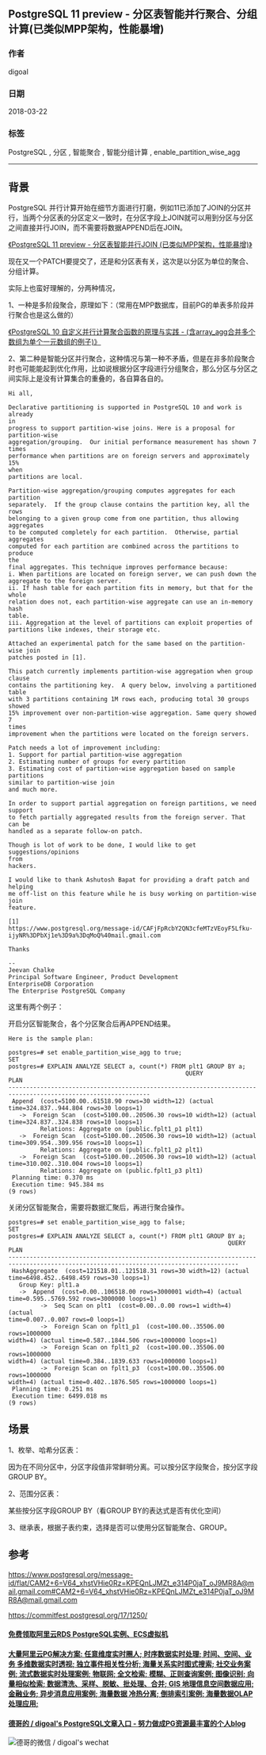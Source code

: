 ## PostgreSQL 11 preview - 分区表智能并行聚合、分组计算(已类似MPP架构，性能暴增)  
    
### 作者    
digoal    
    
### 日期    
2018-03-22    
    
### 标签    
PostgreSQL , 分区 , 智能聚合 , 智能分组计算 , enable_partition_wise_agg     
    
----    
    
## 背景    
PostgreSQL 并行计算开始在细节方面进行打磨，例如11已添加了JOIN的分区并行，当两个分区表的分区定义一致时，在分区字段上JOIN就可以用到分区与分区之间直接并行JOIN，而不需要将数据APPEND后在JOIN。  
    
[《PostgreSQL 11 preview - 分区表智能并行JOIN (已类似MPP架构，性能暴增)》](../201802/20180202_02.md)    
  
现在又一个PATCH要提交了，还是和分区表有关，这次是以分区为单位的聚合、分组计算。  
  
实际上也蛮好理解的，分两种情况，  
  
1、一种是多阶段聚合，原理如下：（常用在MPP数据库，目前PG的单表多阶段并行聚合也是这么做的）  
  
[《PostgreSQL 10 自定义并行计算聚合函数的原理与实践 - (含array_agg合并多个数组为单个一元数组的例子)》](../201801/20180119_04.md)    
  
2、第二种是智能分区并行聚合，这种情况与第一种不矛盾，但是在非多阶段聚合时也可能能起到优化作用，比如说根据分区字段进行分组聚合，那么分区与分区之间实际上是没有计算集合的重叠的，各自算各自的。  
  
```  
Hi all,  
  
Declarative partitioning is supported in PostgreSQL 10 and work is already  
in  
progress to support partition-wise joins. Here is a proposal for  
partition-wise  
aggregation/grouping.  Our initial performance measurement has shown 7 times  
performance when partitions are on foreign servers and approximately 15%  
when  
partitions are local.  
  
Partition-wise aggregation/grouping computes aggregates for each partition  
separately.  If the group clause contains the partition key, all the rows  
belonging to a given group come from one partition, thus allowing aggregates  
to be computed completely for each partition.  Otherwise, partial aggregates  
computed for each partition are combined across the partitions to produce  
the  
final aggregates. This technique improves performance because:  
i. When partitions are located on foreign server, we can push down the  
aggregate to the foreign server.  
ii. If hash table for each partition fits in memory, but that for the whole  
relation does not, each partition-wise aggregate can use an in-memory hash  
table.  
iii. Aggregation at the level of partitions can exploit properties of  
partitions like indexes, their storage etc.  
  
Attached an experimental patch for the same based on the partition-wise join  
patches posted in [1].  
  
This patch currently implements partition-wise aggregation when group clause  
contains the partitioning key.  A query below, involving a partitioned table  
with 3 partitions containing 1M rows each, producing total 30 groups showed  
15% improvement over non-partition-wise aggregation. Same query showed 7  
times  
improvement when the partitions were located on the foreign servers.  
```  
  
  
  
```  
Patch needs a lot of improvement including:  
1. Support for partial partition-wise aggregation  
2. Estimating number of groups for every partition  
3. Estimating cost of partition-wise aggregation based on sample partitions  
similar to partition-wise join  
and much more.  
  
In order to support partial aggregation on foreign partitions, we need  
support  
to fetch partially aggregated results from the foreign server. That can be  
handled as a separate follow-on patch.  
  
Though is lot of work to be done, I would like to get suggestions/opinions  
from  
hackers.  
  
I would like to thank Ashutosh Bapat for providing a draft patch and helping  
me off-list on this feature while he is busy working on partition-wise join  
feature.  
  
[1]  
https://www.postgresql.org/message-id/CAFjFpRcbY2QN3cfeMTzVEoyF5Lfku-ijyNR%3DPbXj1e%3D9a%3DqMoQ%40mail.gmail.com  
  
Thanks  
  
--   
Jeevan Chalke  
Principal Software Engineer, Product Development  
EnterpriseDB Corporation  
The Enterprise PostgreSQL Company  
```  
  
  
这里有两个例子：  
  
开启分区智能聚合，各个分区聚合后再APPEND结果。  
  
```  
Here is the sample plan:  
  
postgres=# set enable_partition_wise_agg to true;  
SET  
postgres=# EXPLAIN ANALYZE SELECT a, count(*) FROM plt1 GROUP BY a;  
                                                  QUERY  
PLAN  
--------------------------------------------------------------------------------------------------------------  
 Append  (cost=5100.00..61518.90 rows=30 width=12) (actual  
time=324.837..944.804 rows=30 loops=1)  
   ->  Foreign Scan  (cost=5100.00..20506.30 rows=10 width=12) (actual  
time=324.837..324.838 rows=10 loops=1)  
         Relations: Aggregate on (public.fplt1_p1 plt1)  
   ->  Foreign Scan  (cost=5100.00..20506.30 rows=10 width=12) (actual  
time=309.954..309.956 rows=10 loops=1)  
         Relations: Aggregate on (public.fplt1_p2 plt1)  
   ->  Foreign Scan  (cost=5100.00..20506.30 rows=10 width=12) (actual  
time=310.002..310.004 rows=10 loops=1)  
         Relations: Aggregate on (public.fplt1_p3 plt1)  
 Planning time: 0.370 ms  
 Execution time: 945.384 ms  
(9 rows)  
```  
  
关闭分区智能聚合，需要将数据汇聚后，再进行聚合操作。  
  
```  
postgres=# set enable_partition_wise_agg to false;  
SET  
postgres=# EXPLAIN ANALYZE SELECT a, count(*) FROM plt1 GROUP BY a;  
                                                              QUERY  
PLAN  
---------------------------------------------------------------------------------------------------------------------------------------  
 HashAggregate  (cost=121518.01..121518.31 rows=30 width=12) (actual  
time=6498.452..6498.459 rows=30 loops=1)  
   Group Key: plt1.a  
   ->  Append  (cost=0.00..106518.00 rows=3000001 width=4) (actual  
time=0.595..5769.592 rows=3000000 loops=1)  
         ->  Seq Scan on plt1  (cost=0.00..0.00 rows=1 width=4) (actual  
time=0.007..0.007 rows=0 loops=1)  
         ->  Foreign Scan on fplt1_p1  (cost=100.00..35506.00 rows=1000000  
width=4) (actual time=0.587..1844.506 rows=1000000 loops=1)  
         ->  Foreign Scan on fplt1_p2  (cost=100.00..35506.00 rows=1000000  
width=4) (actual time=0.384..1839.633 rows=1000000 loops=1)  
         ->  Foreign Scan on fplt1_p3  (cost=100.00..35506.00 rows=1000000  
width=4) (actual time=0.402..1876.505 rows=1000000 loops=1)  
 Planning time: 0.251 ms  
 Execution time: 6499.018 ms  
(9 rows)  
```  
  
## 场景  
  
1、枚举、哈希分区表：  
  
因为在不同分区中，分区字段值非常鲜明分离。可以按分区字段聚合，按分区字段GROUP BY。  
  
2、范围分区表：  
  
某些按分区字段GROUP BY（看GROUP BY的表达式是否有优化空间）  
  
3、继承表，根据子表约束，选择是否可以使用分区智能聚合、GROUP。  
  
## 参考  
https://www.postgresql.org/message-id/flat/CAM2+6=V64_xhstVHie0Rz=KPEQnLJMZt_e314P0jaT_oJ9MR8A@mail.gmail.com#CAM2+6=V64_xhstVHie0Rz=KPEQnLJMZt_e314P0jaT_oJ9MR8A@mail.gmail.com    
  
https://commitfest.postgresql.org/17/1250/  
  
  
  
  
  
  
  
  
  
  
  
  
  
  
  
  
  
  
  
  
  
  
  
  
  
  
  
  
  
  
  
  
  
  
  
  
  
#### [免费领取阿里云RDS PostgreSQL实例、ECS虚拟机](https://www.aliyun.com/database/postgresqlactivity "57258f76c37864c6e6d23383d05714ea")
  
  
#### [大量阿里云PG解决方案: 任意维度实时圈人; 时序数据实时处理; 时间、空间、业务 多维数据实时透视; 独立事件相关性分析; 海量关系实时图式搜索; 社交业务案例; 流式数据实时处理案例; 物联网; 全文检索; 模糊、正则查询案例; 图像识别; 向量相似检索; 数据清洗、采样、脱敏、批处理、合并; GIS 地理信息空间数据应用; 金融业务; 异步消息应用案例; 海量数据 冷热分离; 倒排索引案例; 海量数据OLAP处理应用;](https://yq.aliyun.com/topic/118 "40cff096e9ed7122c512b35d8561d9c8")
  
  
#### [德哥的 / digoal's PostgreSQL文章入口 - 努力做成PG资源最丰富的个人blog](https://github.com/digoal/blog/blob/master/README.md "22709685feb7cab07d30f30387f0a9ae")
  
  
![德哥的微信 / digoal's wechat](../pic/digoal_weixin.jpg "f7ad92eeba24523fd47a6e1a0e691b59")
  
